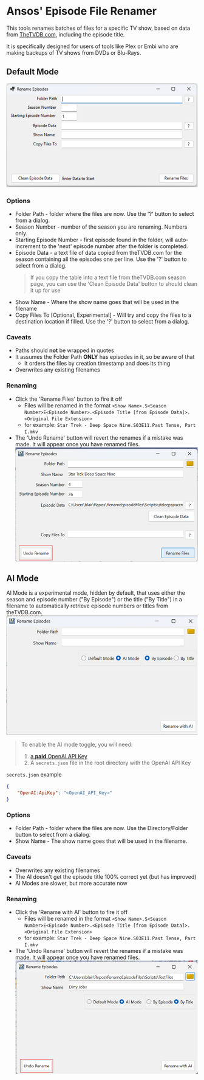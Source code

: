 # Ansos' Episode File Renamer

This tools renames batches of files for a specific TV show, based on data from [TheTVDB.com](https://www.thetvdb.com/), including the episode title.

It is specifically designed for users of tools like Plex or Embi who are making backups of TV shows from DVDs or Blu-Rays.

## Default Mode

![Screenshot of Rename Episodes app](renep-default.png)

### Options

- Folder Path - folder where the files are now. Use the '?' button to select from a dialog.
- Season Number - number of the season you are renaming. Numbers only.
- Starting Episode Number - first episode found in the folder, will auto-increment to the 'next' episode number after the folder is completed.
- Episode Data - a text file of data copied from theTVDB.com for the season containing all the episodes one per line. Use the '?' button to select from a dialog.
  > If you copy the table into a text file from theTVDB.com season page, you can use the 'Clean Episode Data' button to should clean it up for use
- Show Name - Where the show name goes that will be used in the filename
- Copy Files To [Optional, Experimental] - Will try and copy the files to a destination location if filled. Use the '?' button to select from a dialog.

### Caveats

- Paths should **not** be wrapped in quotes
- It assumes the Folder Path **ONLY** has episodes in it, so be aware of that
  - It orders the files by creation timestamp and does its thing
- Overwrites any existing filenames
  
### Renaming

- Click the 'Rename Files' button to fire it off
  - Files will be renamed in the format `<Show Name>.S<Season Number>E<Episode Number>.<Episode Title [from Episode Data]>.<Original File Extension>`
  - for example: `Star Trek - Deep Space Nine.S03E11.Past Tense, Part I.mkv`
- The 'Undo Rename' button will revert the renames if a mistake was made. It will appear once you have renamed files.![Screenshot of Rename Episodes app with Undo Rename shown](renep-default-undo.png)

## AI Mode

AI Mode is a experimental mode, hidden by default, that uses either the season and episode number ("By Episode") or the title ("By Title") in a filename to automatically retrieve episode numbers or titles from theTVDB.com.
![Screenshot of Rename Episodes app in AI mode](renep-ai.png)

> To enable the AI mode toggle, you will need:
>
> 1. [a **paid** OpenAI API Key](https://platform.openai.com/docs/quickstart?desktop-os=windows)
> 2. A `secrets.json` file in the root directory with the OpenAI API Key

`secrets.json` example

``` json
{
    "OpenAI:ApiKey": "<OpenAI_API_Key>"
}
```

### Options

- Folder Path - folder where the files are now. Use the Directory/Folder button to select from a dialog.
- Show Name - The show name goes that will be used in the filename.

### Caveats

- Overwrites any existing filenames
- The AI doesn't get the episode title 100% correct yet (but has improved)
- AI Modes are slower, but more accurate now

### Renaming

- Click the 'Rename with AI' button to fire it off
  - Files will be renamed in the format `<Show Name>.S<Season Number>E<Episode Number>.<Episode Title [from Episode Data]>.<Original File Extension>`
  - for example: `Star Trek - Deep Space Nine.S03E11.Past Tense, Part I.mkv`
- The 'Undo Rename' button will revert the renames if a mistake was made. It will appear once you have renamed files.![Screenshot of Rename Episodes app with Undo Rename shown](renep-ai-undo.png)